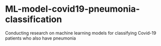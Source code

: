 # ML-model-covid19-pneumonia-classification
Conducting research on machine learning models for classifying Covid-19 patients who also have pneumonia
